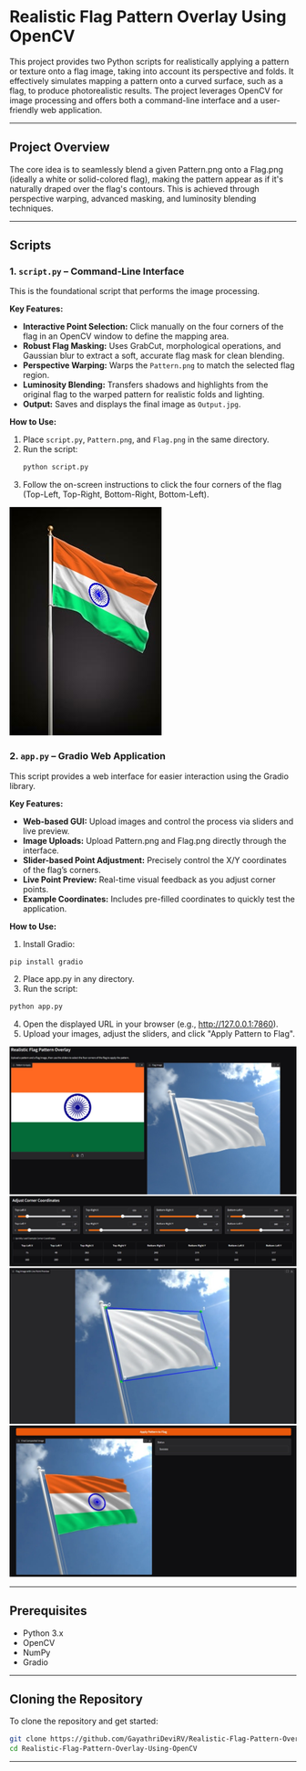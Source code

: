 # Realistic Flag Pattern Overlay Using OpenCV
This project provides two Python scripts for realistically applying a pattern or texture onto a flag image, taking into account its perspective and folds. It effectively simulates mapping a pattern onto a curved surface, such as a flag, to produce photorealistic results. The project leverages OpenCV for image processing and offers both a command-line interface and a user-friendly web application.

---

## Project Overview
The core idea is to seamlessly blend a given Pattern.png onto a Flag.png (ideally a white or solid-colored flag), making the pattern appear as if it's naturally draped over the flag's contours. This is achieved through perspective warping, advanced masking, and luminosity blending techniques.

---

## Scripts

### 1. `script.py` – Command-Line Interface

This is the foundational script that performs the image processing.

**Key Features:**
- **Interactive Point Selection:** Click manually on the four corners of the flag in an OpenCV window to define the mapping area.
- **Robust Flag Masking:** Uses GrabCut, morphological operations, and Gaussian blur to extract a soft, accurate flag mask for clean blending.
- **Perspective Warping:** Warps the `Pattern.png` to match the selected flag region.
- **Luminosity Blending:** Transfers shadows and highlights from the original flag to the warped pattern for realistic folds and lighting.
- **Output:** Saves and displays the final image as `Output.jpg`.

**How to Use:**
1. Place `script.py`, `Pattern.png`, and `Flag.png` in the same directory.
2. Run the script:
   ```bash
   python script.py
   ```
3. Follow the on-screen instructions to click the four corners of the flag (Top-Left, Top-Right, Bottom-Right, Bottom-Left).

![Output](output/Output2.jpg)

### 2. `app.py` – Gradio Web Application

This script provides a web interface for easier interaction using the Gradio library.

**Key Features:**
- **Web-based GUI:** Upload images and control the process via sliders and live preview.
- **Image Uploads:** Upload Pattern.png and Flag.png directly through the interface.
- **Slider-based Point Adjustment:** Precisely control the X/Y coordinates of the flag’s corners.
- **Live Point Preview:** Real-time visual feedback as you adjust corner points.
- **Example Coordinates:** Includes pre-filled coordinates to quickly test the application.

**How to Use:**
1. Install Gradio:
```bash
pip install gradio
```
2. Place app.py in any directory.
3. Run the script:
```bash
python app.py
```
4. Open the displayed URL in your browser (e.g., http://127.0.0.1:7860).
5. Upload your images, adjust the sliders, and click "Apply Pattern to Flag".

![Gradio Output](output/pic1.jpeg)
![Gradio Output](output/pic2.jpeg)
![Gradio Output](output/pic3.jpeg)
![Gradio Output](output/pic4.jpeg)

---

## Prerequisites
- Python 3.x
- OpenCV
- NumPy
- Gradio

---

## Cloning the Repository
To clone the repository and get started:
```bash
git clone https://github.com/GayathriDeviRV/Realistic-Flag-Pattern-Overlay-Using-OpenCV.git
cd Realistic-Flag-Pattern-Overlay-Using-OpenCV
```

---


